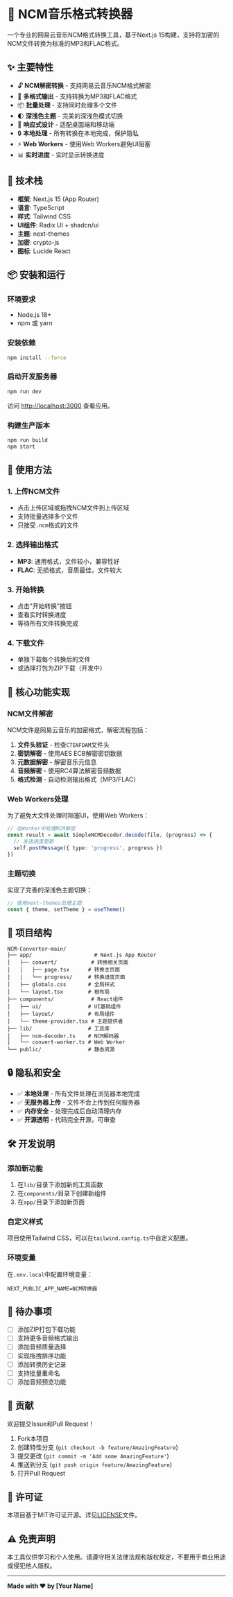 # 🎵 NCM音乐格式转换器

一个专业的网易云音乐NCM格式转换工具，基于Next.js 15构建，支持将加密的NCM文件转换为标准的MP3和FLAC格式。

## ✨ 主要特性

- 🔓 **NCM解密转换** - 支持网易云音乐NCM格式解密
- 🎯 **多格式输出** - 支持转换为MP3和FLAC格式
- 📦 **批量处理** - 支持同时处理多个文件
- 🌓 **深浅色主题** - 完美的深浅色模式切换
- 📱 **响应式设计** - 适配桌面端和移动端
- 🔒 **本地处理** - 所有转换在本地完成，保护隐私
- ⚡ **Web Workers** - 使用Web Workers避免UI阻塞
- 📊 **实时进度** - 实时显示转换进度

## 🚀 技术栈

- **框架**: Next.js 15 (App Router)
- **语言**: TypeScript
- **样式**: Tailwind CSS
- **UI组件**: Radix UI + shadcn/ui
- **主题**: next-themes
- **加密**: crypto-js
- **图标**: Lucide React

## 📦 安装和运行

### 环境要求

- Node.js 18+ 
- npm 或 yarn

### 安装依赖

```bash
npm install --force
```

### 启动开发服务器

```bash
npm run dev
```

访问 [http://localhost:3000](http://localhost:3000) 查看应用。

### 构建生产版本

```bash
npm run build
npm start
```

## 🎯 使用方法

### 1. 上传NCM文件
- 点击上传区域或拖拽NCM文件到上传区域
- 支持批量选择多个文件
- 只接受`.ncm`格式的文件

### 2. 选择输出格式
- **MP3**: 通用格式，文件较小，兼容性好
- **FLAC**: 无损格式，音质最佳，文件较大

### 3. 开始转换
- 点击"开始转换"按钮
- 查看实时转换进度
- 等待所有文件转换完成

### 4. 下载文件
- 单独下载每个转换后的文件
- 或选择打包为ZIP下载（开发中）

## 🔧 核心功能实现

### NCM文件解密

NCM文件是网易云音乐的加密格式，解密流程包括：

1. **文件头验证** - 检查`CTENFDAM`文件头
2. **密钥解密** - 使用AES ECB解密密钥数据
3. **元数据解密** - 解密音乐元信息
4. **音频解密** - 使用RC4算法解密音频数据
5. **格式检测** - 自动检测输出格式（MP3/FLAC）

### Web Workers处理

为了避免大文件处理时阻塞UI，使用Web Workers：

```typescript
// 在Worker中处理NCM解密
const result = await SimpleNCMDecoder.decode(file, (progress) => {
  // 发送进度更新
  self.postMessage({ type: 'progress', progress })
})
```

### 主题切换

实现了完善的深浅色主题切换：

```typescript
// 使用next-themes处理主题
const { theme, setTheme } = useTheme()
```

## 📁 项目结构

```
NCM-Converter-main/
├── app/                    # Next.js App Router
│   ├── convert/           # 转换相关页面
│   │   ├── page.tsx      # 转换主页面
│   │   └── progress/     # 转换进度页面
│   ├── globals.css       # 全局样式
│   └── layout.tsx        # 根布局
├── components/            # React组件
│   ├── ui/               # UI基础组件
│   ├── layout/           # 布局组件
│   └── theme-provider.tsx # 主题提供者
├── lib/                  # 工具库
│   ├── ncm-decoder.ts    # NCM解码器
│   └── convert-worker.ts # Web Worker
└── public/               # 静态资源
```

## 🔒 隐私和安全

- ✅ **本地处理** - 所有文件处理在浏览器本地完成
- ✅ **无服务器上传** - 文件不会上传到任何服务器
- ✅ **内存安全** - 处理完成后自动清理内存
- ✅ **开源透明** - 代码完全开源，可审查

## 🛠️ 开发说明

### 添加新功能

1. 在`lib/`目录下添加新的工具函数
2. 在`components/`目录下创建新组件
3. 在`app/`目录下添加新页面

### 自定义样式

项目使用Tailwind CSS，可以在`tailwind.config.ts`中自定义配置。

### 环境变量

在`.env.local`中配置环境变量：

```env
NEXT_PUBLIC_APP_NAME=NCM转换器
```

## 📝 待办事项

- [ ] 添加ZIP打包下载功能
- [ ] 支持更多音频格式输出
- [ ] 添加音频质量选择
- [ ] 实现拖拽排序功能
- [ ] 添加转换历史记录
- [ ] 支持批量重命名
- [ ] 添加音频预览功能

## 🤝 贡献

欢迎提交Issue和Pull Request！

1. Fork本项目
2. 创建特性分支 (`git checkout -b feature/AmazingFeature`)
3. 提交更改 (`git commit -m 'Add some AmazingFeature'`)
4. 推送到分支 (`git push origin feature/AmazingFeature`)
5. 打开Pull Request

## 📄 许可证

本项目基于MIT许可证开源。详见[LICENSE](LICENSE)文件。

## ⚠️ 免责声明

本工具仅供学习和个人使用。请遵守相关法律法规和版权规定，不要用于商业用途或侵犯他人版权。

---

**Made with ❤️ by [Your Name]**
